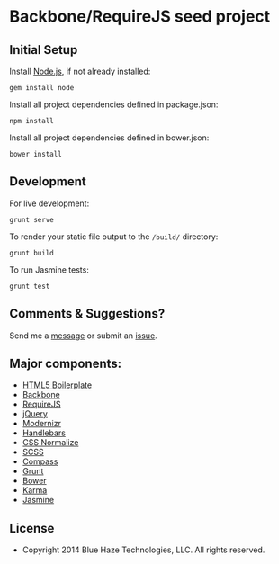 # Backbone/RequireJS seed project

## Initial Setup

Install [Node.js](http://nodejs.org/), if not already installed:

```
gem install node
```

Install all project dependencies defined in package.json:

```
npm install
```

Install all project dependencies defined in bower.json:

```
bower install
```

## Development

For live development:

```
grunt serve
```

To render your static file output to the ```/build/``` directory:

```
grunt build
```

To run Jasmine tests:

```
grunt test
```


## Comments & Suggestions?

Send me a [message](https://bitbucket.org/bluehazetech) or submit an [issue](https://bitbucket.org/bluehazetech/backbone-requirejs-seed/issues).


## Major components:

* [HTML5 Boilerplate](https://github.com/h5bp/html5-boilerplate)
* [Backbone](http://documentcloud.github.io/backbone/)
* [RequireJS](http://requirejs.org/)
* [jQuery](http://jquery.com/)
* [Modernizr](http://modernizr.com/)
* [Handlebars](http://handlebarsjs.com/)
* [CSS Normalize](https://github.com/necolas/normalize.css/)
* [SCSS](http://sass-lang.com/)
* [Compass](http://compass-style.org/)
* [Grunt](http://gruntjs.com/)
* [Bower](https://github.com/bower/bower)
* [Karma](http://karma-runner.github.io/0.10/index.html)
* [Jasmine](https://github.com/pivotal/jasmine)

## License

* Copyright 2014 Blue Haze Technologies, LLC. All rights reserved.
